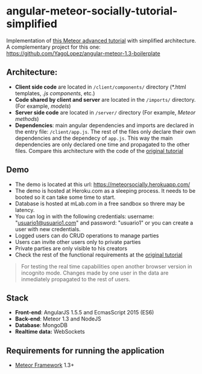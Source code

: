 # angular-meteor-socially-tutorial-simplified

Implementation of [this Meteor advanced tutorial](http://www.angular-meteor.com/tutorials/socially/angular1/bootstrapping) with simplified architecture. A complementary project for this one: https://github.com/YagoLopez/angular-meteor-1.3-boilerplate 




## Architecture:

- **Client side code** are located in `/client/components/` directory (*.html templates, *.js components*, etc.)
- **Code shared by client and server** are located in the `/imports/` directory. (For example, *models*)
- **Server side code** are located in `/server/` directory (For example, *Meteor methods*)
- **Dependencies**: main angular dependencies and imports are declared in the entry file: `/client/app.js`. The rest of the files only declare their own dependencies and the dependecy of `app.js`. This way the main dependencies are only declared one time and propagated to the other files. Compare this architecture with the code of the [original tutorial](http://www.angular-meteor.com/tutorials/socially/angular1/bootstrapping)




## Demo

- The demo is located at this url: https://meteorsocially.herokuapp.com/
- The demo is hosted at Heroku.com as a sleeping process. It needs to be booted so it can take some time to start.
- Database is hosted at mLab.com in a free sandbox so threre may be latency.
- You can log in with the following credentials: username: "usuario1@usuario1.com" and password: "usuario1" or you can create a user with new credentials.
- Logged users can do CRUD operations to manage parties
- Users can invite other users only to private parties
- Private parties are only visible to his creators
- Check the rest of the functional requirements at the [original tutorial](http://www.angular-meteor.com/tutorials/socially/angular1/bootstrapping)


>
>For testing the real time capabilities open another browser version in incognito mode. Changes made by one user in the data are inmediately propagated to the rest of users.
>




## Stack

- **Front-end**: AngularJS 1.5.5 and EcmasScript 2015 (ES6)
- **Back-end**: Meteor 1.3 and NodeJS
- **Database**: MongoDB
- **Realtime data:** WebSockets





## Requirements for running the application
- [Meteor Framework](http://www.meteor.com) 1.3+ 